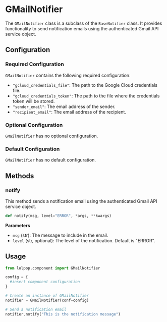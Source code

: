 # GMailNotifier

The `GMailNotifier` class is a subclass of the `BaseNotifier` class. It provides functionality to send notification emails using the authenticated Gmail API service object.

## Configuration 

### Required Configuration
`GMailNotifier` contains the following required configuration:

- `"gcloud_credentials_file"`: The path to the Google Cloud credentials file.
- `"gcloud_credentials_token"`: The path to the file where the credentials token will be stored.
- `"sender_email"`: The email address of the sender.
- `"recipient_email"`: The email address of the recipient.

### Optional Configuration
`GMailNotifier` has no optional configuration.

### Default Configuration

`GMailNotifier` has no default configuration.


##  Methods


### notify 
 This method sends a notification email using the authenticated Gmail API service object.

```python 
def notify(msg, level="ERROR", *args, **kwargs)
```

   

**Parameters**

- `msg` (str): The message to include in the email.
- `level` (str, optional): The level of the notification. Default is "ERROR".


##  Usage

```python
from lolpop.component import GMailNotifier

config = {
  #insert component configuration
}

# Create an instance of GMailNotifier
notifier = GMailNotifier(conf=config)

# Send a notification email
notifier.notify("This is the notification message")
```
